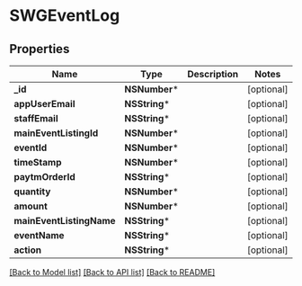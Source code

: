 # SWGEventLog

## Properties
Name | Type | Description | Notes
------------ | ------------- | ------------- | -------------
**_id** | **NSNumber*** |  | [optional] 
**appUserEmail** | **NSString*** |  | [optional] 
**staffEmail** | **NSString*** |  | [optional] 
**mainEventListingId** | **NSNumber*** |  | [optional] 
**eventId** | **NSNumber*** |  | [optional] 
**timeStamp** | **NSNumber*** |  | [optional] 
**paytmOrderId** | **NSString*** |  | [optional] 
**quantity** | **NSNumber*** |  | [optional] 
**amount** | **NSNumber*** |  | [optional] 
**mainEventListingName** | **NSString*** |  | [optional] 
**eventName** | **NSString*** |  | [optional] 
**action** | **NSString*** |  | [optional] 

[[Back to Model list]](../README.md#documentation-for-models) [[Back to API list]](../README.md#documentation-for-api-endpoints) [[Back to README]](../README.md)


